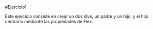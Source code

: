 #Ejercicio1

Este ejercicio consiste en crear un dos divs, un padre y un hijo, y el hijo centrarlo mediante las propiedades de Flex.
